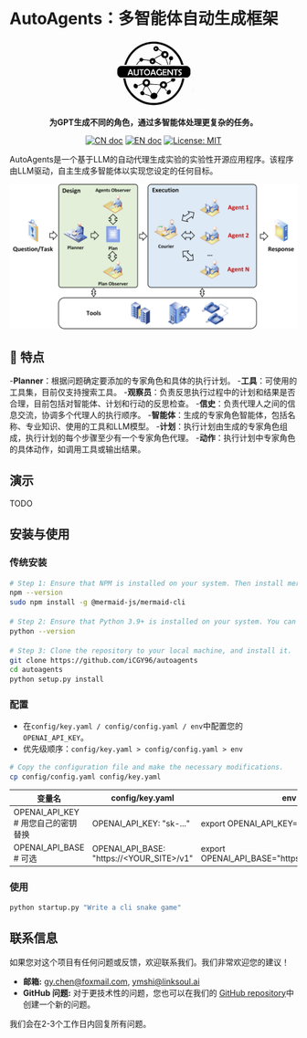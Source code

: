 # AutoAgents：多智能体自动生成框架

<p align="center">
<a href=""><img src="resources/logo-autoagents.jpg" alt="autoagents logo: Enable GPT to work in software company, collaborating to tackle more complex tasks." width="150px"></a>
</p>

<p align="center">
<b>为GPT生成不同的角色，通过多智能体处理更复杂的任务。
</b>
</p>

<p align="center">
<a href="docs/README_CN.md"><img src="https://img.shields.io/badge/文档-中文版-blue.svg" alt="CN doc"></a>
<a href="README.md"><img src="https://img.shields.io/badge/document-English-blue.svg" alt="EN doc"></a>
<a href="https://opensource.org/license/apache-2-0"><img src="https://img.shields.io/badge/License-apache2-yellow.svg" alt="License: MIT"></a>
</p>

AutoAgents是一个基于LLM的自动代理生成实验的实验性开源应用程序。该程序由LLM驱动，自主生成多智能体以实现您设定的任何目标。

<p align="center">
    <img src=./resources/framework.jpg width="800">
</p>

## 🚀 特点
-**Planner**：根据问题确定要添加的专家角色和具体的执行计划。
-**工具**：可使用的工具集，目前仅支持搜索工具。
-**观察员**：负责反思执行过程中的计划和结果是否合理，目前包括对智能体、计划和行动的反思检查。
-**信史**：负责代理人之间的信息交流，协调多个代理人的执行顺序。
-**智能体**：生成的专家角色智能体，包括名称、专业知识、使用的工具和LLM模型。
-**计划**：执行计划由生成的专家角色组成，执行计划的每个步骤至少有一个专家角色代理。
-**动作**：执行计划中专家角色的具体动作，如调用工具或输出结果。

## 演示
TODO

## 安装与使用

### 传统安装

```bash
# Step 1: Ensure that NPM is installed on your system. Then install mermaid-js.
npm --version
sudo npm install -g @mermaid-js/mermaid-cli

# Step 2: Ensure that Python 3.9+ is installed on your system. You can check this by using:
python --version

# Step 3: Clone the repository to your local machine, and install it.
git clone https://github.com/iCGY96/autoagents
cd autoagents
python setup.py install
```

### 配置

- 在`config/key.yaml / config/config.yaml / env`中配置您的`OPENAI_API_KEY`。 
- 优先级顺序：`config/key.yaml > config/config.yaml > env`

```bash
# Copy the configuration file and make the necessary modifications.
cp config/config.yaml config/key.yaml
```

| 变量名                             | config/key.yaml                           | env                                             |
| ------------------------------------------ | ----------------------------------------- | ----------------------------------------------- |
| OPENAI_API_KEY # 用您自己的密钥替换 | OPENAI_API_KEY: "sk-..."                  | export OPENAI_API_KEY="sk-..."                  |
| OPENAI_API_BASE # 可选                 | OPENAI_API_BASE: "https://<YOUR_SITE>/v1" | export OPENAI_API_BASE="https://<YOUR_SITE>/v1" |

### 使用
```python
python startup.py "Write a cli snake game"
```

## 联系信息

如果您对这个项目有任何问题或反馈，欢迎联系我们。我们非常欢迎您的建议！

- **邮箱:** gy.chen@foxmail.com, ymshi@linksoul.ai
- **GitHub 问题:**  对于更技术性的问题，您也可以在我们的 [GitHub repository](https://github.com/iCGY96/autoagents/issues)中创建一个新的问题。

我们会在2-3个工作日内回复所有问题。
